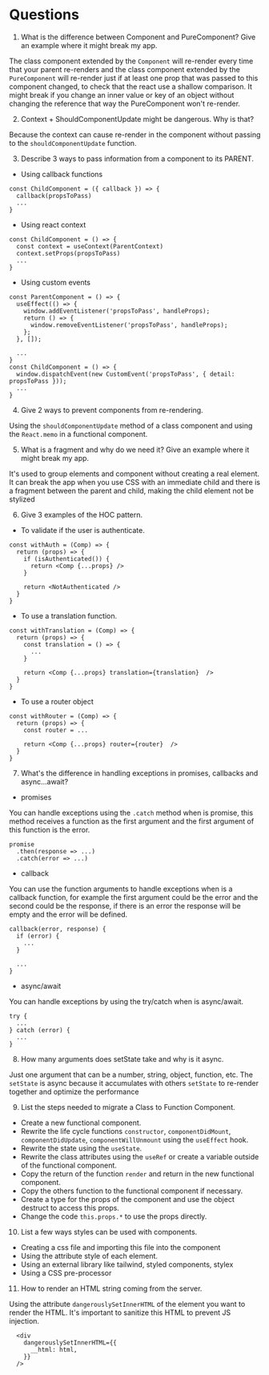 # Questions

1. What is the difference between Component and PureComponent?
Give an example where it might break my app.

The class component extended by the `Component` will re-render every time that your parent re-renders and the class component extended by the `PureComponent` will re-render just if at least one prop that was passed to this component changed, to check that the react use a shallow comparison.
It might break if you change an inner value or key of an object without changing the reference that way the PureComponent won't re-render.


2. Context + ShouldComponentUpdate might be dangerous. Why is
that?

Because the context can cause re-render in the component without passing to the `shouldComponentUpdate` function.

3. Describe 3 ways to pass information from a component to its
PARENT.

- Using callback functions

```
const ChildComponent = ({ callback }) => {
  callback(propsToPass)
  ...
}
```

- Using react context

```
const ChildComponent = () => {
  const context = useContext(ParentContext)
  context.setProps(propsToPass)
  ...
}
```

- Using custom events

```
const ParentComponent = () => {
  useEffect(() => {
    window.addEventListener('propsToPass', handleProps);
    return () => {
      window.removeEventListener('propsToPass', handleProps);
    };
  }, []);

  ...
}
const ChildComponent = () => {
  window.dispatchEvent(new CustomEvent('propsToPass', { detail: propsToPass }));
  ...
}
```


4. Give 2 ways to prevent components from re-rendering.

Using the `shouldComponentUpdate` method of a class component and using the `React.memo` in a functional component.


5. What is a fragment and why do we need it? Give an example where it might break my app.

It's used to group elements and component without creating a real element. It can break the app when you use CSS with an immediate child and there is a fragment between the parent and child, making the child element not be stylized 


6. Give 3 examples of the HOC pattern.

- To validate if the user is authenticate.
```
const withAuth = (Comp) => {
  return (props) => {
    if (isAuthenticated()) {
      return <Comp {...props} />
    }

    return <NotAuthenticated />
  }
}
```

- To use a translation function.
```
const withTranslation = (Comp) => {
  return (props) => {
    const translation = () => {
      ...
    }

    return <Comp {...props} translation={translation}  />
  }
}
```

- To use a router object
```
const withRouter = (Comp) => {
  return (props) => {
    const router = ...

    return <Comp {...props} router={router}  />
  }
}
```


7. What's the difference in handling exceptions in promises,
callbacks and async...await?

- promises

You can handle exceptions using the `.catch` method when is promise, this method receives a function as the first argument and the first argument of this function is the error.

```
promise
  .then(response => ...)
  .catch(error => ...)
```

- callback

You can use the function arguments to handle exceptions when is a callback function, for example the first argument could be the error and the second could be the response, if there is an error the response will be empty and the error will be defined.

```
callback(error, response) {
  if (error) {
    ...
  }

  ...
}
```

- async/await

You can handle exceptions by using the try/catch when is async/await.

```
try {
  ...
} catch (error) {
  ...
}
```


8. How many arguments does setState take and why is it async.

Just one argument that can be a number, string, object, function, etc.
The `setState` is async because it accumulates with others `setState` to re-render together and optimize the performance


9. List the steps needed to migrate a Class to Function
Component.

- Create a new functional component.
- Rewrite the life cycle functions `constructor`, `componentDidMount`, `componentDidUpdate`, `componentWillUnmount` using the `useEffect` hook.
- Rewrite the state using the `useState`.
- Rewrite the class attributes using the `useRef` or create a variable outside of the functional component.
- Copy the return of the function `render` and return in the new functional component.
- Copy the others function to the functional component if necessary.
- Create a type for the props of the component and use the object destruct to access this props.
- Change the code `this.props.*` to use the props directly.


10. List a few ways styles can be used with components.

- Creating a css file and importing this file into the component
- Using the attribute style of each element.
- Using an external library like tailwind, styled components, stylex
- Using a CSS pre-processor


11. How to render an HTML string coming from the server.

Using the attribute `dangerouslySetInnerHTML` of the element you want to render the HTML. It's important to sanitize this HTML to prevent JS injection.
```
  <div
    dangerouslySetInnerHTML={{
      __html: html,
    }}
  />
```